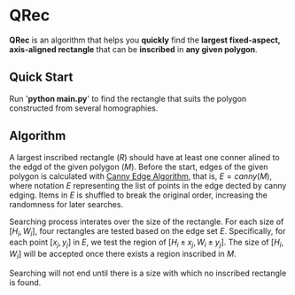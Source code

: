 # QRec

**QRec** is an algorithm that helps you **quickly** find the **largest fixed-aspect, axis-aligned rectangle** that can be **inscribed** in **any given polygon**.

## Quick Start

Run '**python main.py**' to find the rectangle that suits the polygon constructed from several homographies.

## Algorithm 

A largest inscribed rectangle ($R$) should have at least one conner alined to the edgd of the given polygon ($M$). Before the start, edges of the given polygon is calculated with [Canny Edge Algorithm](https://docs.opencv.org/4.x/da/d22/tutorial_py_canny.html), that is, $E =canny(M)$, where notation $E$ representing the list of points in the edge dected by canny edging. Items in $E$ is shuffled to break the original order, increasing the randomness for later searches.

Searching process interates over the size of the rectangle. For each size of $[H_i, W_i]$, four rectangles are tested based on the edge set $E$. Specifically, for each point $[x_j, y_j]$ in $E$, we test the region of $[H_i\pm x_j, W_i\pm y_j]$. The size of $[H_i, W_i]$ will be accepted once there exists a region inscribed in $M$.

Searching will not end until there is a size with which no inscribed rectangle is found.
